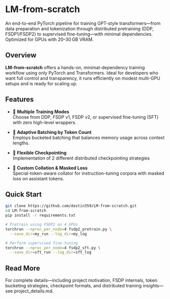 # LM-from-scratch

An end-to-end PyTorch pipeline for training GPT-style transformers—from data preparation and tokenization through distributed pretraining (DDP, FSDP1/FSDP2) to supervised fine-tuning—with minimal dependencies. Optimized for GPUs with 20–30 GB VRAM.


## Overview

**LM-from-scratch** offers a hands-on, minimal-dependency training workflow using only PyTorch and Transformers. Ideal for developers who want full control and transparency, it runs efficiently on modest multi-GPU setups and is ready for scaling up.


## Features

- 🎯 **Multiple Training Modes**  
  Choose from DDP, FSDP v1, FSDP v2, or supervised fine-tuning (SFT) with zero high-level wrappers.

- 🔄 **Adaptive Batching by Token Count**  
  Employs bucketed batching that balances memory usage across context lengths.

- 💾 **Flexible Checkpointing**  
  Implementation of 2 different distributed checkpointing strategies

- 🧰 **Custom Collation & Masked Loss**  
  Special-token-aware collator for instruction-tuning corpora with masked loss on assistant tokens.


## Quick Start

```bash
git clone https://github.com/dastin359/LM-from-scratch.git
cd LM-from-scratch
pip install -r requirements.txt

# Pretrain using FSDP2 on 4 GPUs
torchrun --nproc_per_node=4 fsdp2_pretrain.py \
  --save_dir=my_run --log_dir=my_log

# Perform supervised fine-tuning
torchrun --nproc_per_node=4 fsdp2_sft.py \
  --save_dir=sft_run --log_dir=sft_log
```

## Read More

For complete details—including project motivation, FSDP internals, token bucketing strategies, checkpoint formats, and distributed training insights—see project_details.md.